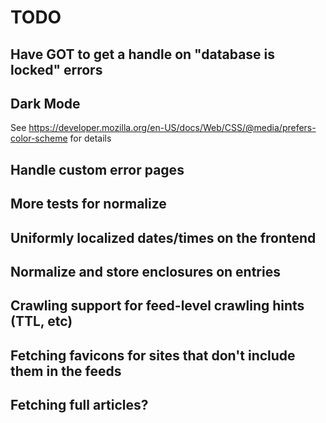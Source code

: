 # TODO

## Have GOT to get a handle on "database is locked" errors

## Dark Mode

See https://developer.mozilla.org/en-US/docs/Web/CSS/@media/prefers-color-scheme for details

## Handle custom error pages

## More tests for normalize

## Uniformly localized dates/times on the frontend

## Normalize and store enclosures on entries

## Crawling support for feed-level crawling hints (TTL, etc)

## Fetching favicons for sites that don't include them in the feeds

## Fetching full articles?

